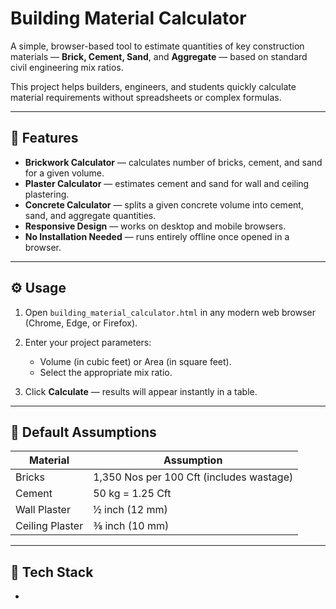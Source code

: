 # Building Material Calculator

A simple, browser-based tool to estimate quantities of key construction materials — **Brick, Cement, Sand**, and **Aggregate** — based on standard civil engineering mix ratios.

This project helps builders, engineers, and students quickly calculate material requirements without spreadsheets or complex formulas.

---

## 🧱 Features

* **Brickwork Calculator** — calculates number of bricks, cement, and sand for a given volume.
* **Plaster Calculator** — estimates cement and sand for wall and ceiling plastering.
* **Concrete Calculator** — splits a given concrete volume into cement, sand, and aggregate quantities.
* **Responsive Design** — works on desktop and mobile browsers.
* **No Installation Needed** — runs entirely offline once opened in a browser.

---

## ⚙️ Usage

1. Open `building_material_calculator.html` in any modern web browser (Chrome, Edge, or Firefox).
2. Enter your project parameters:

   * Volume (in cubic feet) or Area (in square feet).
   * Select the appropriate mix ratio.
3. Click **Calculate** — results will appear instantly in a table.

---

## 🧮 Default Assumptions

| Material        | Assumption                               |
| --------------- | ---------------------------------------- |
| Bricks          | 1,350 Nos per 100 Cft (includes wastage) |
| Cement          | 50 kg = 1.25 Cft                         |
| Wall Plaster    | ½ inch (12 mm)                           |
| Ceiling Plaster | ⅜ inch (10 mm)                           |

---

## 🧰 Tech Stack

*



